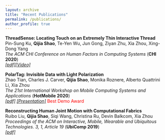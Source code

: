 ```yaml
---
layout: archive
title: "Recent Publications"
permalink: /publications/
author_profile: true
---
```


<b>ThreadSense: Locating Touch on an Extremely Thin Interactive Thread</b> <br>
 Pin-Sung Ku, <b>Qijia Shao</b>, Te-Yen Wu, Jun Gong, Ziyan Zhu, Xia Zhou, Xing-Dong Yang <br>
<i>The ACM CHI Conference on Human Factors in Computing Systems</i> (<b>CHI 2020</b>)<br>
<i>[[pdf]]((https://dl.acm.org/doi/abs/10.1145/3313831.3376779))[[Video]](https://www.youtube.com/watch?v=iiSBCE1yCCs)
</i>

<b>PolarTag: Invisible Data with Light Polarization</b> <br>
 Zhao Tian, Charles J. Carver, <b>Qijia Shao</b>, Monika Roznere, Alberto Quattrini Li, Xia Zhou <br>
<i>The 21st International Workshop on Mobile Computing Systems and Applications</i> (<b>HotMobile 2020</b>)<br>
<i>[[pdf]](https://dl.acm.org/doi/abs/10.1145/3376897.3377854) [[Presentation]](https://www.youtube.com/watch?v=lHfvueWdjJQ&t=6s)
</i> <span style="color:red"> Best Demo Award </span>


<b>Reconstructing Human Joint Motion with Computational Fabrics</b> <br>
 Ruibo Liu, <b>Qijia Shao</b>, Siqi Wang, Christina Ru, Devin Balkcom, Xia Zhou<br>
<i>Proceedings of the ACM on Interactive, Mobile, Wearable and Ubiquitous Technologies. 3, 1, Article 19</i> (<b>UbiComp 2019</b>)<br>
<i>[[pdf]](https://dl.acm.org/doi/10.1145/3314406)</i>



